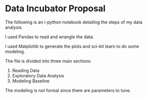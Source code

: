 # Data Incubator Proposal 

The following is an i-python notebook detailing the steps of my data analysis.

I used Pandas to read and wrangle the data. 

I used Matplotlib to generate the plots and sci-kit learn to do some modeling. 

The file is divided into three main sections:

1. Reading Data
2. Exploratory Data Analysis
3. Modeling Baseline 

The modeling is not formal since there are parameters to tune.
